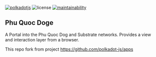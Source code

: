 [![polkadotjs](https://img.shields.io/badge/polkadot-js-orange?style=flat-square)](https://polkadot.js.org)
![license](https://img.shields.io/badge/License-Apache%202.0-blue?logo=apache&style=flat-square)
[![maintainability](https://img.shields.io/codeclimate/maintainability-percentage/polkadot-js/apps?logo=code-climate&style=flat-square)](https://codeclimate.com/github/polkadot-js/apps)

## Phu Quoc Doge

A Portal into the Phu Quoc Dog and Substrate networks. Provides a view and interaction layer from a browser.

This repo fork from project https://github.com/polkadot-js/apps

